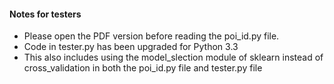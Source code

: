 
#### Notes for testers
- Please open the PDF version before reading the poi_id.py file.
- Code in tester.py has been upgraded for Python 3.3 
- This also includes using the model_slection module of sklearn instead of cross_validation in both the poi_id.py file and tester.py file 

